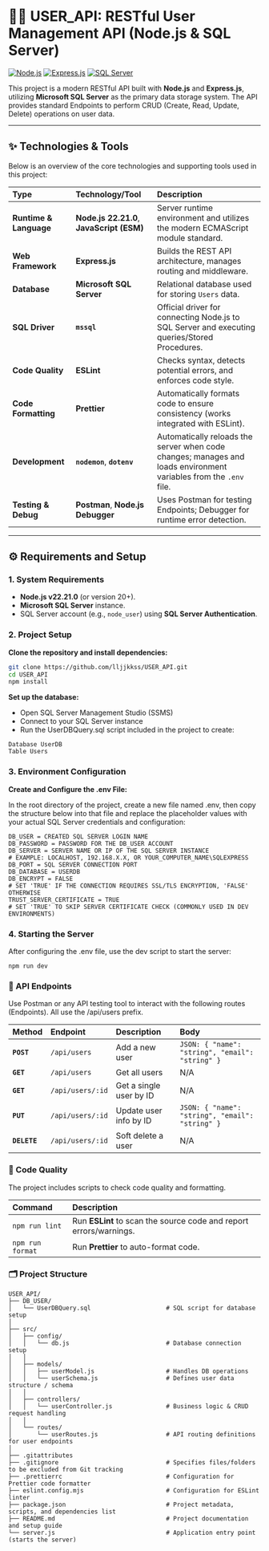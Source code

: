# 👨‍💻 USER_API: RESTful User Management API (Node.js & SQL Server)

[![Node.js](https://img.shields.io/badge/Node.js-22.x-green?logo=node.js)](https://nodejs.org/)
[![Express.js](https://img.shields.io/badge/Express.js-4.x-blue?logo=express)](https://expressjs.com/)
[![SQL Server](https://img.shields.io/badge/Database-SQL%20Server-red?logo=microsoft-sql-server)](https://www.microsoft.com/en-us/sql-server)

This project is a modern RESTful API built with **Node.js** and **Express.js**, utilizing **Microsoft SQL Server** as the primary data storage system. The API provides standard Endpoints to perform CRUD (Create, Read, Update, Delete) operations on user data.

---

## ✨ Technologies & Tools

Below is an overview of the core technologies and supporting tools used in this project:

| Type | Technology/Tool | Description |
| :--- | :--- | :--- |
| **Runtime & Language** | **Node.js 22.21.0**, **JavaScript (ESM)** | Server runtime environment and utilizes the modern ECMAScript module standard. |
| **Web Framework** | **Express.js** | Builds the REST API architecture, manages routing and middleware. |
| **Database** | **Microsoft SQL Server** | Relational database used for storing `Users` data. |
| **SQL Driver** | **`mssql`** | Official driver for connecting Node.js to SQL Server and executing queries/Stored Procedures. |
| **Code Quality** | **ESLint** | Checks syntax, detects potential errors, and enforces code style. |
| **Code Formatting** | **Prettier** | Automatically formats code to ensure consistency (works integrated with ESLint). |
| **Development** | **`nodemon`**, **`dotenv`** | Automatically reloads the server when code changes; manages and loads environment variables from the `.env` file. |
| **Testing & Debug** | **Postman**, **Node.js Debugger** | Uses Postman for testing Endpoints; Debugger for runtime error detection. |

---

## ⚙️ Requirements and Setup

### 1. System Requirements

* **Node.js v22.21.0** (or version 20+).
* **Microsoft SQL Server** instance.
* SQL Server account (e.g., `node_user`) using **SQL Server Authentication**.

### 2. Project Setup

**Clone the repository and install dependencies:**

```bash
git clone https://github.com/lljjkkss/USER_API.git
cd USER_API
npm install
```

**Set up the database:**

* Open SQL Server Management Studio (SSMS)
* Connect to your SQL Server instance
* Run the UserDBQuery.sql script included in the project to create:

```
Database UserDB
Table Users
```

### 3. Environment Configuration

**Create and Configure the .env File:**

In the root directory of the project, create a new file named .env, then copy the structure below into that file and replace the placeholder values with your actual SQL Server credentials and configuration:

```
DB_USER = CREATED SQL SERVER LOGIN NAME
DB_PASSWORD = PASSWORD FOR THE DB_USER ACCOUNT
DB_SERVER = SERVER NAME OR IP OF THE SQL SERVER INSTANCE
# EXAMPLE: LOCALHOST, 192.168.X.X, OR YOUR_COMPUTER_NAME\SQLEXPRESS
DB_PORT = SQL SERVER CONNECTION PORT
DB_DATABASE = USERDB
DB_ENCRYPT = FALSE
# SET 'TRUE' IF THE CONNECTION REQUIRES SSL/TLS ENCRYPTION, 'FALSE' OTHERWISE
TRUST_SERVER_CERTIFICATE = TRUE
# SET 'TRUE' TO SKIP SERVER CERTIFICATE CHECK (COMMONLY USED IN DEV ENVIRONMENTS)
```

### 4. Starting the Server

After configuring the .env file, use the dev script to start the server:
```
npm run dev
```
### 🧭 API Endpoints

Use Postman or any API testing tool to interact with the following routes (Endpoints). All use the /api/users prefix.

| Method | Endpoint | Description | Body |
| :--- | :--- | :--- | :--- |
| **`POST`** | `/api/users` | Add a new user | `JSON: { "name": "string", "email": "string" }` |
| **`GET`** | `/api/users` | Get all users | N/A |
| **`GET`** | `/api/users/:id` | Get a single user by ID | N/A |
| **`PUT`** | `/api/users/:id` | Update user info by ID | `JSON: { "name": "string", "email": "string" }` |
| **`DELETE`** | `/api/users/:id` | Soft delete a user | N/A |

### 🧹 Code Quality

The project includes scripts to check code quality and formatting.

| Command | Description |
| :--- | :--- |
| `npm run lint` | Run **ESLint** to scan the source code and report errors/warnings. |
| `npm run format` | Run **Prettier** to auto-format code. |

### 🗂️ Project Structure

```
USER_API/
├── DB_USER/
│   └── UserDBQuery.sql                     # SQL script for database setup
│
├── src/
│   ├── config/
│   │   └── db.js                           # Database connection setup
│   │
│   ├── models/
│   │   ├── userModel.js                    # Handles DB operations
│   │   └── userSchema.js                   # Defines user data structure / schema
│   │
│   ├── controllers/
│   │   └── userController.js               # Business logic & CRUD request handling
│   │
│   └── routes/
│       └── userRoutes.js                   # API routing definitions for user endpoints
│
├── .gitattributes
├── .gitignore                              # Specifies files/folders to be excluded from Git tracking
├── .prettierrc                             # Configuration for Prettier code formatter
├── eslint.config.mjs                       # Configuration for ESLint linter
├── package.json                            # Project metadata, scripts, and dependencies list
├── README.md                               # Project documentation and setup guide
└── server.js                               # Application entry point (starts the server)
```

